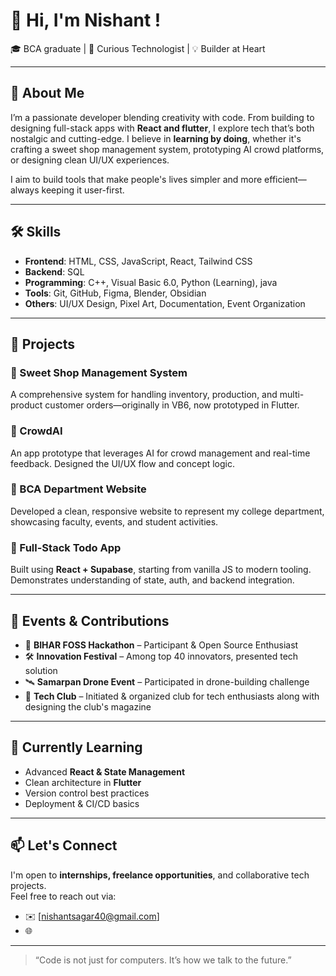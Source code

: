 # 👋 Hi, I'm Nishant !

🎓 BCA graduate | 🧠 Curious Technologist | 💡 Builder at Heart

---

## 🧭 About Me

I’m a passionate developer blending creativity with code. From building to designing full-stack apps with **React and flutter**, I explore tech that’s both nostalgic and cutting-edge. I believe in **learning by doing**, whether it's crafting a sweet shop management system, prototyping AI crowd platforms, or designing clean UI/UX experiences.

I aim to build tools that make people's lives simpler and more efficient—always keeping it user-first.

---

## 🛠️ Skills

- **Frontend**: HTML, CSS, JavaScript, React, Tailwind CSS
- **Backend**: SQL
- **Programming**: C++, Visual Basic 6.0, Python (Learning), java
- **Tools**: Git, GitHub, Figma, Blender, Obsidian
- **Others**: UI/UX Design, Pixel Art, Documentation, Event Organization

---

## 🚀 Projects

### 🔹 Sweet Shop Management System
A comprehensive system for handling inventory, production, and multi-product customer orders—originally in VB6, now prototyped in Flutter.

### 🔹 CrowdAI
An app prototype that leverages AI for crowd management and real-time feedback. Designed the UI/UX flow and concept logic.

### 🔹 BCA Department Website
Developed a clean, responsive website to represent my college department, showcasing faculty, events, and student activities.

### 🔹 Full-Stack Todo App
Built using **React + Supabase**, starting from vanilla JS to modern tooling. Demonstrates understanding of state, auth, and backend integration.

---

## 🧪 Events & Contributions

- 🧩 **BIHAR FOSS Hackathon** – Participant & Open Source Enthusiast  
- 🛠️ **Innovation Festival** – Among top 40 innovators, presented tech solution  
- 🛰️ **Samarpan Drone Event** – Participated in drone-building challenge  
- 🌱 **Tech Club** – Initiated & organized club for tech enthusiasts along with designing the club's magazine

---

## 📌 Currently Learning

- Advanced **React & State Management**
- Clean architecture in **Flutter**
- Version control best practices
- Deployment & CI/CD basics

---

## 📫 Let's Connect

I'm open to **internships, freelance opportunities**, and collaborative tech projects.  
Feel free to reach out via:

- ✉️ [nishantsagar40@gmail.com]
- 🌐 

---

> “Code is not just for computers. It’s how we talk to the future.”

